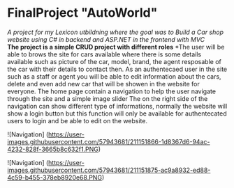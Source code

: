 # FinalProject "AutoWorld" <br>
*A project for my Lexicon utbildning where the goal was to Build a Car shop website using C# in backend and ASP.NET in the frontend with MVC* <br>
**The project is a simple CRUD project with different roles** 
*The user will be able to brows the site for cars available where there is some details available such as picture of the car, model, brand, the agent resposable of the car with their details to contact then.
As an authentecaed user in the site such as a staff or agent you will be able to edit information about the cars, delete and even add new car that will be showen in the website for everyone.
The home page contain a navigation to help the user navigate through the site and a simple image slider
The on the right side of the navigation can show different type of informations, normally the website will show a login button but this function will only be available for authentecated users to login and be able to edit on the website.

![Navigation] (https://user-images.githubusercontent.com/57943681/211151866-1d8367d6-94ac-4232-828f-3665b8c632f1.PNG)

![Navigation] (https://user-images.githubusercontent.com/57943681/211151875-ac9a8932-ed88-4c59-b455-378eb8920e68.PNG)
